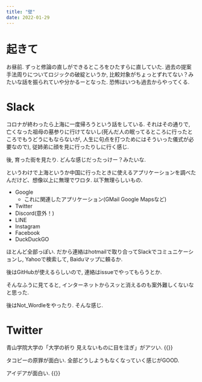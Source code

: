 ```yaml
---
title: "壁"
date: 2022-01-29
---
```


# 起きて
お昼前. ずっと修論の直しができるところをひたすらに直していた. 過去の提案手法周りについてロジックの破綻というか, 比較対象がちょっとずれてない？みたいな話を振られていや分かるーとなった. 恐怖はいつも過去からやってくる.

# Slack
コロナが終わったら上海に一度帰ろうという話をしている. それはその通りで, 亡くなった祖母の墓参りに行けてないし(死んだ人の眠ってるところに行ったところでもうどうにもならないが, 人生に句点を打つためにはそういった儀式が必要なので), 従姉弟に顔を見に行ったりしに行く感じ.

後, 育った街を見たり. どんな感じだったっけー？みたいな.

というわけで上海というか中国に行ったときに使えるアプリケーションを調べたんだけど、想像以上に無理でワロタ. 以下無理らしいもの.

- Google
  - これに関連したアプリケーション(GMail Google Mapsなど)
- Twitter
- Discord(意外！)
- LINE
- Instagram
- Facebook
- DuckDuckGO

ほとんど全部っぽい. だから連絡はhotmailで取り合ってSlackでコミュニケーションし, Yahooで検索して, Baiduマップに頼るか.

後はGitHubが使えるらしいので, 連絡はissueでやってもらうとか.

そんなふうに見てると, インターネットからスッと消えるのも案外難しくないなと思った.

後はNot_Wordleをやったり. そんな感じ.
# Twitter
青山学院大学の「大学の祈り 見えないものに目を注ぎ」がアツい.
{{<tweet user="dango_bot" id="1487438029719769088">}}

タコピーの原罪が面白い. 全部どうしようもなくなっていく感じがGOOD.


アイデアが面白い.
{{<tweet user="dango_bot" id="1486663988838793219">}}